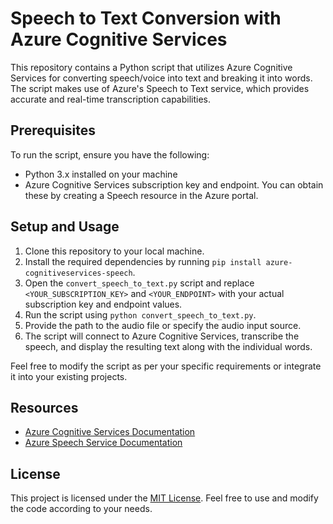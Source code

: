 # Speech to Text Conversion with Azure Cognitive Services

This repository contains a Python script that utilizes Azure Cognitive Services for converting speech/voice into text and breaking it into words. The script makes use of Azure's Speech to Text service, which provides accurate and real-time transcription capabilities.

## Prerequisites

To run the script, ensure you have the following:

- Python 3.x installed on your machine
- Azure Cognitive Services subscription key and endpoint. You can obtain these by creating a Speech resource in the Azure portal.

## Setup and Usage

1. Clone this repository to your local machine.
2. Install the required dependencies by running `pip install azure-cognitiveservices-speech`.
3. Open the `convert_speech_to_text.py` script and replace `<YOUR_SUBSCRIPTION_KEY>` and `<YOUR_ENDPOINT>` with your actual subscription key and endpoint values.
4. Run the script using `python convert_speech_to_text.py`.
5. Provide the path to the audio file or specify the audio input source.
6. The script will connect to Azure Cognitive Services, transcribe the speech, and display the resulting text along with the individual words.

Feel free to modify the script as per your specific requirements or integrate it into your existing projects.

## Resources

- [Azure Cognitive Services Documentation](https://docs.microsoft.com/azure/cognitive-services/)
- [Azure Speech Service Documentation](https://docs.microsoft.com/azure/cognitive-services/speech-service/)

## License

This project is licensed under the [MIT License](LICENSE). Feel free to use and modify the code according to your needs.
